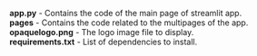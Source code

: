 **app.py** - Contains the code of the main page of streamlit app.   
**pages** - Contains the code related to the multipages of the app.   
**opaquelogo.png** - The logo image file to display.   
**requirements.txt** - List of dependencies to install. 
